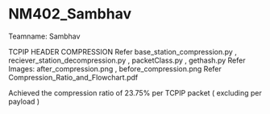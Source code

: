 # NM402_Sambhav
Teamname: Sambhav

TCPIP HEADER COMPRESSION
Refer base_station_compression.py , reciever_station_decompression.py , packetClass.py , gethash.py
Refer Images:  after_compression.png , before_compression.png
Refer Compression_Ratio_and_Flowchart.pdf

Achieved the compression ratio of 23.75% per TCPIP packet ( excluding per payload )
